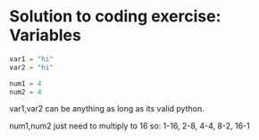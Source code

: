 # Solution to coding exercise: Variables

```python
var1 = "hi"
var2 = "hi"

num1 = 4
num2 = 4
```

var1,var2 can be anything as long as its valid python.

num1,num2 just need to multiply to 16 so: 1-16, 2-8, 4-4, 8-2, 16-1
